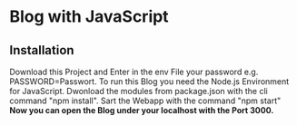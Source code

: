 # Blog with JavaScript
## Installation
Download this Project and Enter in the env File your password e.g. PASSWORD=Passwort. To run this Blog you need the Node.js Environment for JavaScript. Dwonload the modules from package.json with the cli command "npm install".
Sart the Webapp with the command "npm start"
**Now you can open the Blog under your localhost with the Port 3000.**
